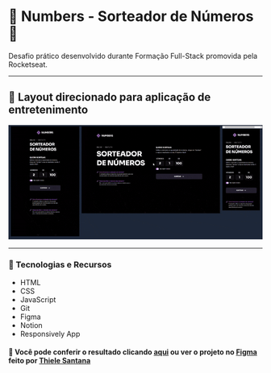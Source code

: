 # 🎲 Numbers - Sorteador de Números 🎲
Desafio prático desenvolvido durante Formação Full-Stack promovida pela Rocketseat.
___
## 🔢 Layout direcionado para aplicação de entretenimento
  
![Gif de demonstração do Numbers](.gitconfig/numbers-preview.gif)
  
___
### 🤖 Tecnologias e Recursos  
  
* HTML
* CSS
* JavaScript
* Git
* Figma
* Notion
* Responsively App

#### 🔎 Você pode conferir o resultado clicando [aqui](https://arturtinoco.github.io/sorteador-de-numeros/) ou ver o projeto no [Figma](https://www.figma.com/community/file/1397279380752780744) feito por [Thiele Santana](https://www.linkedin.com/in/thielesantana/?original_referer=&originalSubdomain=br)  